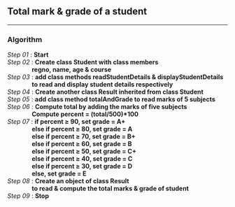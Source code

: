 ## Total mark & grade of a student
---
### Algorithm

*Step 01* : **Start**\
*Step 02* : **Create class Student with class members**\
&emsp;&emsp;&emsp;&emsp;**regno, name, age & course**\
*Step 03* : **add class methods readStudentDetails & displayStudentDetails** \
&emsp;&emsp;&emsp;&emsp;**to read and display student details respectively**\
*Step 04* : **Create another class Result inherited from class Student**\
*Step 05* : **add class method totalAndGrade to read marks of 5 subjects**\
*Step 06* : **Compute total by adding the marks of five subjects**\
&emsp;&emsp;&emsp;&emsp;**Compute percent = (total/500)\*100**\
*Step 07* : **if percent &ge; 90, set grade = A+**\
&emsp;&emsp;&emsp;&emsp;**else if percent &ge; 80, set grade = A**\
&emsp;&emsp;&emsp;&emsp;**else if percent &ge; 70, set grade = B+**\
&emsp;&emsp;&emsp;&emsp;**else if percent &ge; 60, set grade = B**\
&emsp;&emsp;&emsp;&emsp;**else if percent &ge; 50, set grade = C+**\
&emsp;&emsp;&emsp;&emsp;**else if percent &ge; 40, set grade = C**\
&emsp;&emsp;&emsp;&emsp;**else if percent &ge; 30, set grade = D**\
&emsp;&emsp;&emsp;&emsp;**else, set grade = E**\
*Step 08* : **Create an object of class Result**\
&emsp;&emsp;&emsp;&emsp;**to read & compute the total marks & grade of student**\
*Step 09* : **Stop**
